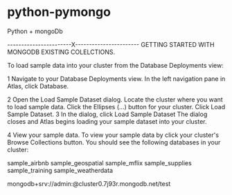 # python-pymongo
Python + mongoDb

-----------------------X-----------------------
GETTING STARTED WITH MONGODB EXISTING COLELCTIONS.

To load sample data into your cluster from the Database Deployments view:

1
Navigate to your Database Deployments view.
In the left navigation pane in Atlas, click Database.

2
Open the Load Sample Dataset dialog.
Locate the cluster where you want to load sample data.
Click the Ellipses (...) button for your cluster.
Click Load Sample Dataset.
3
In the dialog, click Load Sample Dataset
The dialog closes and Atlas begins loading your sample dataset into your cluster.

4
View your sample data.
To view your sample data by click your cluster's Browse Collections button. You should see the following databases in your cluster:

sample_airbnb
sample_geospatial
sample_mflix
sample_supplies
sample_training
sample_weatherdata

mongodb+srv://admin:<password>@cluster0.7j93r.mongodb.net/test

  
